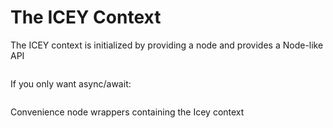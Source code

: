 # The ICEY Context 

The ICEY context is initialized by providing a node and provides a Node-like API 

```{doxygenclass} icey::Context
```

If you only want async/await: 

```{doxygenclass} icey::ContextAsyncAwait
```

Convenience node wrappers containing the Icey context

```{doxygentypedef} icey::Node
```

```{doxygentypedef} icey::LifecycleNode
```

```{doxygenclass} icey::NodeWithIceyContext
```

```{doxygenstruct} icey::TransformBufferImpl
```

```{doxygenstruct} icey::NodeBase
```


